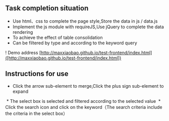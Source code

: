 ## Task completion situation

* Use html、css to complete the page style,Store the data in js / data.js
* Implement the js module with requireJS,Use jQuery to complete the data rendering
* To achieve the effect of table consolidation
* Can be filtered by type and according to the keyword query

! Demo address [http://maxxiaobao.github.io/test-frontend/index.html]([http://maxxiaobao.github.io/test-frontend/index.html])

## Instructions for use

* Click the arrow sub-element to merge,Click the plus sign sub-element to expand
 <img src="http://7xslws.com1.z0.glb.clouddn.com/test-img1.png" alt="">
* The select box is selected and filtered according to the selected value
 <img src="http://7xslws.com1.z0.glb.clouddn.com/test-img2.png" alt="">
* Click the search icon and click on the keyword（The search criteria include the criteria in the select box）
  <img src="http://7xslws.com1.z0.glb.clouddn.com/test-img3.png" alt="">
  <img src="http://7xslws.com1.z0.glb.clouddn.com/test-img4.png" alt="">


